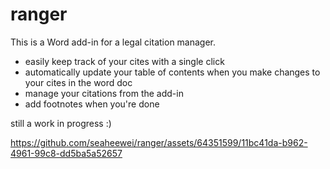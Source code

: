 <h1>ranger</h1>

This is a Word add-in for a legal citation manager.
- easily keep track of your cites with a single click
- automatically update your table of contents when you make changes to your cites in the word doc
- manage your citations from the add-in
- add footnotes when you're done

still a work in progress :)


https://github.com/seaheewei/ranger/assets/64351599/11bc41da-b962-4961-99c8-dd5ba5a52657

